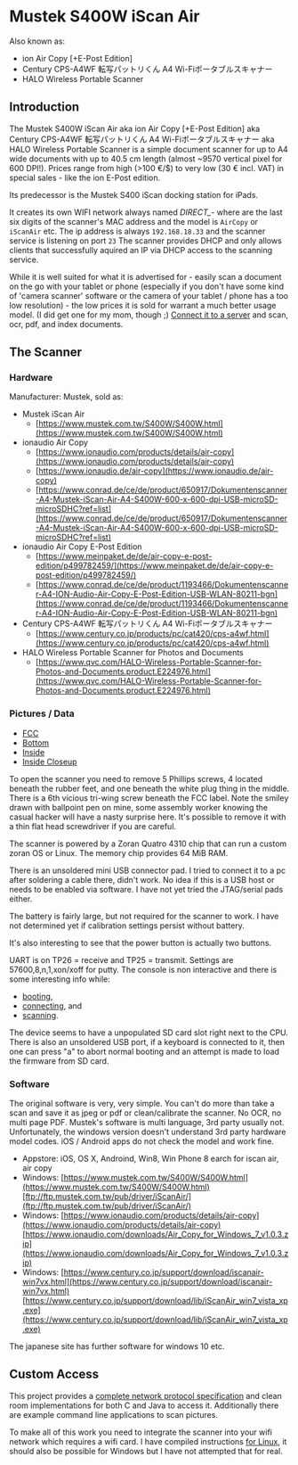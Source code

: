 # Mustek S400W iScan Air

Also known as:
- ion Air Copy [+E-Post Edition]
- Century CPS-A4WF 転写パットリくん A4 Wi-Fiポータブルスキャナー
- HALO Wireless Portable Scanner

## Introduction

The Mustek S400W iScan Air aka ion Air Copy [+E-Post Edition] aka Century CPS-A4WF 転写パットリくん A4 Wi-Fiポータブルスキャナー aka HALO Wireless Portable Scanner
is a simple document scanner for up to A4 wide documents with up to 40.5 cm length (almost ~9570 vertical pixel for 600 DPI!).
Prices range from high (>100 €/$) to very low (30 € incl. VAT) in special sales - like the ion E-Post edition.

Its predecessor is the Mustek S400 iScan docking station for iPads.

It creates its own WIFI network always named *DIRECT_<mac>-<model>* where <mac> are the last six digits
of the scanner's MAC address and the model is `AirCopy` or `iScanAir` etc.
The ip address is always `192.168.18.33` and the scanner service is listening on port `23`
The scanner provides DHCP and only allows clients that successfully aquired an IP via DHCP access to the scanning service.

While it is well suited for what it is advertised for - easily scan a document on the go with your tablet or phone
(especially if you don't have some kind of 'camera scanner' software or the camera of your tablet / phone has
a too low resolution) - the low prices it is sold for warrant a much better usage model. (I did get one for my mom, though ;)
[Connect it to a server](wlan.md) and scan, ocr, pdf, and index documents.

## The Scanner

### Hardware
Manufacturer: Mustek, sold as:

- Mustek iScan Air
  - [https://www.mustek.com.tw/S400W/S400W.html](https://www.mustek.com.tw/S400W/S400W.html)
- ionaudio Air Copy
  - [https://www.ionaudio.com/products/details/air-copy](https://www.ionaudio.com/products/details/air-copy)
  - [https://www.ionaudio.de/air-copy](https://www.ionaudio.de/air-copy)
  - [https://www.conrad.de/ce/de/product/650917/Dokumentenscanner-A4-Mustek-iScan-Air-A4-S400W-600-x-600-dpi-USB-microSD-microSDHC?ref=list](https://www.conrad.de/ce/de/product/650917/Dokumentenscanner-A4-Mustek-iScan-Air-A4-S400W-600-x-600-dpi-USB-microSD-microSDHC?ref=list)
- ionaudio Air Copy E-Post Edition
  - [https://www.meinpaket.de/de/air-copy-e-post-edition/p499782459/](https://www.meinpaket.de/de/air-copy-e-post-edition/p499782459/)
  - [https://www.conrad.de/ce/de/product/1193466/Dokumentenscanner-A4-ION-Audio-Air-Copy-E-Post-Edition-USB-WLAN-80211-bgn](https://www.conrad.de/ce/de/product/1193466/Dokumentenscanner-A4-ION-Audio-Air-Copy-E-Post-Edition-USB-WLAN-80211-bgn)
- Century CPS-A4WF 転写パットリくん A4 Wi-Fiポータブルスキャナー
  - [https://www.century.co.jp/products/pc/cat420/cps-a4wf.html](https://www.century.co.jp/products/pc/cat420/cps-a4wf.html)
- HALO Wireless Portable Scanner for Photos and Documents
  - [https://www.qvc.com/HALO-Wireless-Portable-Scanner-for-Photos-and-Documents.product.E224976.html](https://www.qvc.com/HALO-Wireless-Portable-Scanner-for-Photos-and-Documents.product.E224976.html)


### Pictures / Data

- [FCC](https://fccid.net/number.php?fcc=HWFS400W&id=336275)
- [Bottom](assets/images/img_1290.jpg)
- [Inside](assets/images/img_1291.jpg)
- [Inside Closeup](assets/images/img_1292.jpg)

To open the scanner you need to remove 5 Phillips screws, 4 located beneath the rubber feet, and one beneath the white plug thing in the middle.
There is a 6th vicious tri-wing screw beneath the FCC label.
Note the smiley drawn with ballpoint pen on mine, some assembly worker knowing the casual hacker will have a nasty surprise here.
It's possible to remove it with a thin flat head screwdriver if you are careful.

The scanner is powered by a Zoran Quatro 4310 chip that can run a custom zoran OS or Linux. The memory chip provides 64 MiB RAM.

There is an unsoldered mini USB connector pad. I tried to connect it to a pc after soldering a cable there, didn't work.
No idea if this is a USB host or needs to be enabled via software. I have not yet tried the JTAG/serial pads either.

The battery is fairly large, but not required for the scanner to work.
I have not determined yet if calibration settings persist without battery.

It's also interesting to see that the power button is actually two buttons.

UART is on TP26 = receive and TP25 = transmit. Settings are 57600,8,n,1,xon/xoff for putty.
The console is non interactive and there is some interesting info while:
- [booting](assets/logs/uart_boot.txt),
- [connecting](assets/logs/uart_dhcp.txt), and
- [scanning](assets/logs/uart_scan.txt).

The device seems to have a unpopulated SD card slot right next to the CPU. There is also an unsoldered USB port,
if a keyboard is connected to it, then one can press "a" to abort normal booting
and an attempt is made to load the firmware from SD card.<p>


### Software

The original software is very, very simple. You can't do more than take a scan and save it as jpeg or pdf or clean/calibrate the scanner.
No OCR, no multi page PDF. Mustek's software is multi language, 3rd party usually not.
Unfortunately, the windows version doesn't understand 3rd party hardware model codes.
iOS / Android apps do not check the model and work fine.

- Appstore: iOS, OS X, Androind, Win8, Win Phone 8
  earch for iscan air, air copy
- Windows: [https://www.mustek.com.tw/S400W/S400W.html](https://www.mustek.com.tw/S400W/S400W.html)
  [ftp://ftp.mustek.com.tw/pub/driver/iScanAir/](ftp://ftp.mustek.com.tw/pub/driver/iScanAir/)
- Windows: [https://www.ionaudio.com/products/details/air-copy](https://www.ionaudio.com/products/details/air-copy)
  [https://www.ionaudio.com/downloads/Air_Copy_for_Windows_7_v1.0.3.zip](https://www.ionaudio.com/downloads/Air_Copy_for_Windows_7_v1.0.3.zip)
- Windows: [https://www.century.co.jp/support/download/iscanair-win7vx.html](https://www.century.co.jp/support/download/iscanair-win7vx.html)
  [https://www.century.co.jp/support/download/lib/iScanAir_win7_vista_xp.exe](https://www.century.co.jp/support/download/lib/iScanAir_win7_vista_xp.exe)

The japanese site has further software for windows 10 etc.


## Custom Access

This project provides a [complete network protocol specification](specification.md) and clean room implementations for both C and Java to access it.
Additionally there are example command line applications to scan pictures.

To make all of this work you need to integrate the scanner into your wifi network which requires a wifi card.
I have compiled instructions [for Linux](wlan.md), it should also be possible for Windows but I have not attempted
that for real.
